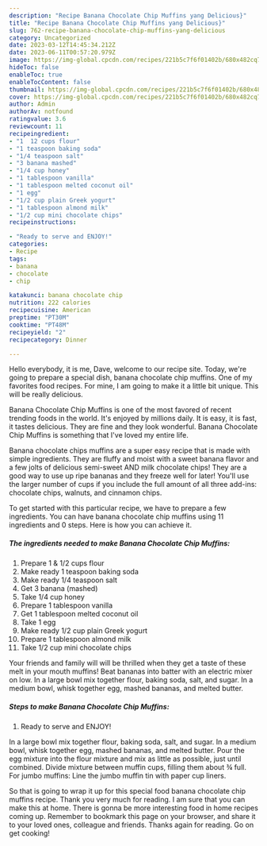 ```yaml
---
description: "Recipe Banana Chocolate Chip Muffins yang Delicious}"
title: "Recipe Banana Chocolate Chip Muffins yang Delicious}"
slug: 762-recipe-banana-chocolate-chip-muffins-yang-delicious
category: Uncategorized
date: 2023-03-12T14:45:34.212Z
date: 2023-06-11T00:57:20.979Z
image: https://img-global.cpcdn.com/recipes/221b5c7f6f01402b/680x482cq70/banana-chocolate-chip-muffins-recipe-main-photo.jpg
hideToc: false
enableToc: true
enableTocContent: false
thumbnail: https://img-global.cpcdn.com/recipes/221b5c7f6f01402b/680x482cq70/banana-chocolate-chip-muffins-recipe-main-photo.jpg
cover: https://img-global.cpcdn.com/recipes/221b5c7f6f01402b/680x482cq70/banana-chocolate-chip-muffins-recipe-main-photo.jpg
author: Admin
authorAv: notfound
ratingvalue: 3.6
reviewcount: 11
recipeingredient:
- "1  12 cups flour"
- "1 teaspoon baking soda"
- "1/4 teaspoon salt"
- "3 banana mashed"
- "1/4 cup honey"
- "1 tablespoon vanilla"
- "1 tablespoon melted coconut oil"
- "1 egg"
- "1/2 cup plain Greek yogurt"
- "1 tablespoon almond milk"
- "1/2 cup mini chocolate chips"
recipeinstructions:

- "Ready to serve and ENJOY!"
categories:
- Recipe
tags:
- banana
- chocolate
- chip

katakunci: banana chocolate chip 
nutrition: 222 calories
recipecuisine: American
preptime: "PT30M"
cooktime: "PT48M"
recipeyield: "2"
recipecategory: Dinner

---
```



Hello everybody, it is me, Dave, welcome to our recipe site. Today, we're going to prepare a special dish, banana chocolate chip muffins. One of my favorites food recipes. For mine, I am going to make it a little bit unique. This will be really delicious.

Banana Chocolate Chip Muffins is one of the most favored of recent trending foods in the world. It's enjoyed by millions daily. It is easy, it is fast, it tastes delicious. They are fine and they look wonderful. Banana Chocolate Chip Muffins is something that I've loved my entire life.

Banana chocolate chips muffins are a super easy recipe that is made with simple ingredients. They are fluffy and moist with a sweet banana flavor and a few jolts of delicious semi-sweet AND milk chocolate chips! They are a good way to use up ripe bananas and they freeze well for later! You&#39;ll use the larger number of cups if you include the full amount of all three add-ins: chocolate chips, walnuts, and cinnamon chips.


To get started with this particular recipe, we have to prepare a few ingredients. You can have banana chocolate chip muffins using 11 ingredients and 0 steps. Here is how you can achieve it.

<!--inarticleads1-->

##### The ingredients needed to make Banana Chocolate Chip Muffins:

1. Prepare 1 &amp; 1/2 cups flour
1. Make ready 1 teaspoon baking soda
1. Make ready 1/4 teaspoon salt
1. Get 3 banana (mashed)
1. Take 1/4 cup honey
1. Prepare 1 tablespoon vanilla
1. Get 1 tablespoon melted coconut oil
1. Take 1 egg
1. Make ready 1/2 cup plain Greek yogurt
1. Prepare 1 tablespoon almond milk
1. Take 1/2 cup mini chocolate chips


Your friends and family will will be thrilled when they get a taste of these melt in your mouth muffins! Beat bananas into batter with an electric mixer on low. In a large bowl mix together flour, baking soda, salt, and sugar. In a medium bowl, whisk together egg, mashed bananas, and melted butter. 

<!--inarticleads2-->

##### Steps to make Banana Chocolate Chip Muffins:


1. Ready to serve and ENJOY!

In a large bowl mix together flour, baking soda, salt, and sugar. In a medium bowl, whisk together egg, mashed bananas, and melted butter. Pour the egg mixture into the flour mixture and mix as little as possible, just until combined. Divide mixture between muffin cups, filling them about ¾ full. For jumbo muffins: Line the jumbo muffin tin with paper cup liners. 

So that is going to wrap it up for this special food banana chocolate chip muffins recipe. Thank you very much for reading. I am sure that you can make this at home. There is gonna be more interesting food in home recipes coming up. Remember to bookmark this page on your browser, and share it to your loved ones, colleague and friends. Thanks again for reading. Go on get cooking!
